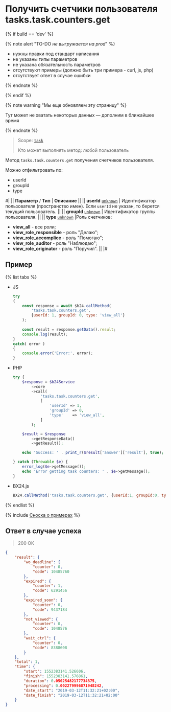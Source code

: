 # Получить счетчики пользователя tasks.task.counters.get

{% if build == 'dev' %}

{% note alert "TO-DO _не выгружается на prod_" %}

- нужны правки под стандарт написания
- не указаны типы параметров
- не указана обязательность параметров
- отсутствуют примеры (должно быть три примера - curl, js, php)
- отсутствует ответ в случае ошибки
 
{% endnote %}

{% endif %}

{% note warning "Мы еще обновляем эту страницу" %}

Тут может не хватать некоторых данных — дополним в ближайшее время

{% endnote %}

> Scope: [`task`](../scopes/permissions.md)
>
> Кто может выполнять метод: любой пользователь

Метод `tasks.task.counters.get` получения счетчиков пользователя.

Можно отфильтровать по:
- userId
- groupId
- type

#|
|| **Параметр** / **Тип** | **Описание** ||
|| **userId**
[`unknown`](../data-types.md) | Идентификатор пользователя (пространство имен). Если `userId` не указан, то берется текущий пользователь. ||
|| **groupId**
[`unknown`](../data-types.md) | Идентификатор группы пользователя. ||
|| **type**
[`unknown`](../data-types.md) |Роль счетчиков: 
- **view_all** - все роли; 
- **view_role_responsible** - роль "Делаю"; 
- **view_role_accomplice** - роль "Помогаю"; 
- **view_role_auditor** - роль "Наблюдаю"; 
- **view_role_originator** - роль "Поручил". 
||
|#

## Пример

{% list tabs %}

- JS


    ```js
    try
    {
    	const response = await $b24.callMethod(
    		'tasks.task.counters.get',
    		{userId: 1, groupId: 0, type: 'view_all'}
    	);
    	
    	const result = response.getData().result;
    	console.log(result);
    }
    catch( error )
    {
    	console.error('Error:', error);
    }
    ```

- PHP


    ```php
    try {
        $response = $b24Service
            ->core
            ->call(
                'tasks.task.counters.get',
                [
                    'userId' => 1,
                    'groupId' => 0,
                    'type'    => 'view_all',
                ]
            );
    
        $result = $response
            ->getResponseData()
            ->getResult();
    
        echo 'Success: ' . print_r($result['answer']['result'], true);
    
    } catch (Throwable $e) {
        error_log($e->getMessage());
        echo 'Error getting task counters: ' . $e->getMessage();
    }
    ```

- BX24.js

    ```js
    BX24.callMethod('tasks.task.counters.get', {userId:1, groupId:0, type:'view_all'}, (res)=>{console.log(res.answer.result);});
    ```

{% endlist %}

{% include [Сноска о примерах](../../_includes/examples.md) %}

## Ответ в случае успеха

> 200 OK

```json
{
    "result": {
        "wo_deadline": {
            "counter": 0,
            "code": 10485760
        },
        "expired": {
            "counter": 1,
            "code": 6291456
        },
        "expired_soon": {
            "counter": 0,
            "code": 9437184
        },
        "not_viewed": {
            "counter": 0,
            "code": 1048576
        },
        "wait_ctrl": {
            "counter": 0,
            "code": 8388608
        }
    },
    "total": 1,
    "time": {
        "start": 1552383141.526606,
        "finish": 1552383141.576861,
        "duration": 0.05025482177734375,
        "processing": 0.002279996871948242,
        "date_start": "2019-03-12T11:32:21+02:00",
        "date_finish": "2019-03-12T11:32:21+02:00"
    }
}
```